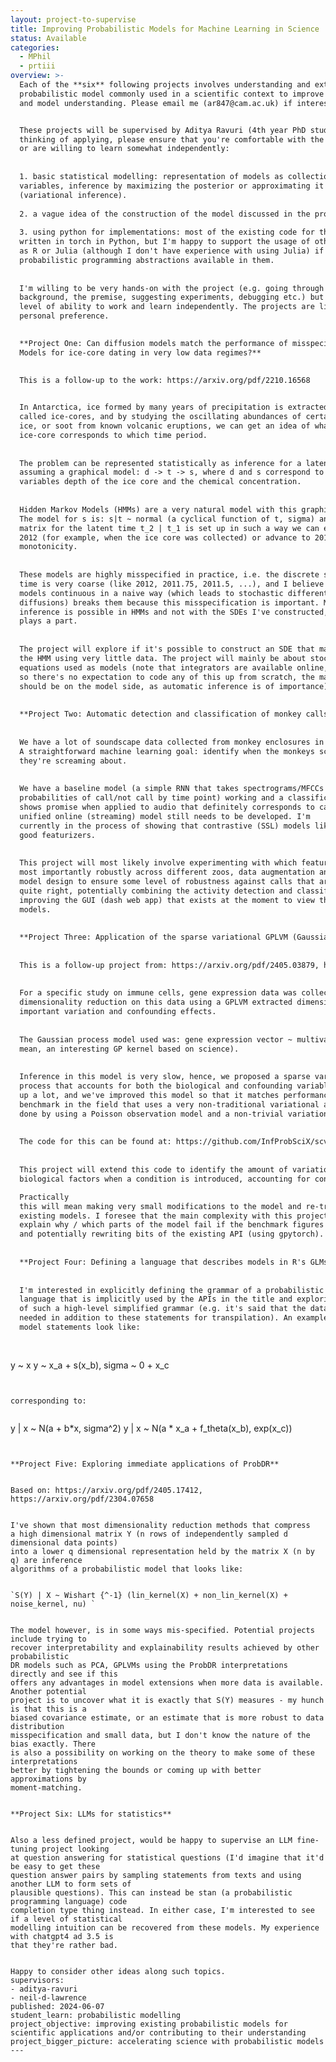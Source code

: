 ```yaml
---
layout: project-to-supervise
title: Improving Probabilistic Models for Machine Learning in Science
status: Available
categories:
  - MPhil
  - prtiii
overview: >-
  Each of the **six** following projects involves understanding and extending an existing
  probabilistic model commonly used in a scientific context to improve usability
  and model understanding. Please email me (ar847@cam.ac.uk) if interested.


  These projects will be supervised by Aditya Ravuri (4th year PhD student). If you're
  thinking of applying, please ensure that you're comfortable with the following
  or are willing to learn somewhat independently:
  
  
  1. basic statistical modelling: representation of models as collections of random
  variables, inference by maximizing the posterior or approximating it
  (variational inference).  
  
  2. a vague idea of the construction of the model discussed in the project that interests you.  
  
  3. using python for implementations: most of the existing code for these projects is
  written in torch in Python, but I'm happy to support the usage of other languages, such
  as R or Julia (although I don't have experience with using Julia) if there are good
  probabilistic programming abstractions available in them.  
  
  
  I'm willing to be very hands-on with the project (e.g. going through the technical
  background, the premise, suggesting experiments, debugging etc.) but expect some
  level of ability to work and learn independently. The projects are listed in order of
  personal preference.  
  

  **Project One: Can diffusion models match the performance of misspecified Hidden Markov
  Models for ice-core dating in very low data regimes?**   
  

  This is a follow-up to the work: https://arxiv.org/pdf/2210.16568  
  

  In Antarctica, ice formed by many years of precipitation is extracted as large cylinders
  called ice-cores, and by studying the oscillating abundances of certain chemicals in the
  ice, or soot from known volcanic eruptions, we can get an idea of what depth of the
  ice-core corresponds to which time period.  
    
    
  The problem can be represented statistically as inference for a latent variable t,
  assuming a graphical model: d -> t -> s, where d and s correspond to the observed random
  variables depth of the ice core and the chemical concentration.  
    
    
  Hidden Markov Models (HMMs) are a very natural model with this graphical structure.
  The model for s is: s|t ~ normal (a cyclical function of t, sigma) and the transition
  matrix for the latent time t_2 | t_1 is set up in such a way we can either stay in state
  2012 (for example, when the ice core was collected) or advance to 2011.9, ensuring
  monotonicity.  
  
  
  These models are highly misspecified in practice, i.e. the discrete states representing
  time is very coarse (like 2012, 2011.75, 2011.5, ...), and I believe that making these
  models continuous in a naive way (which leads to stochastic differential equations SDEs /
  diffusions) breaks them because this misspecification is important. Moreover, exact
  inference is possible in HMMs and not with the SDEs I've constructed, which I think also
  plays a part.  
    
    
  The project will explore if it's possible to construct an SDE that matches the performance of
  the HMM using very little data. The project will mainly be about stochastic differential
  equations used as models (note that integrators are available online, for example: https://github.com/google-research/torchsde
  so there's no expectation to code any of this up from scratch, the main experimentation
  should be on the model side, as automatic inference is of importance).  
    
    
  **Project Two: Automatic detection and classification of monkey calls from bioacoustic data**  
    
    
  We have a lot of soundscape data collected from monkey enclosures in zoos in the UK.
  A straightforward machine learning goal: identify when the monkeys scream and what
  they're screaming about.  
    
    
  We have a baseline model (a simple RNN that takes spectrograms/MFCCs and outputs
  probabilities of call/not call by time point) working and a classification model that
  shows promise when applied to audio that definitely corresponds to calls. However, a 
  unified online (streaming) model still needs to be developed. I'm
  currently in the process of showing that contrastive (SSL) models like wav2vec are also
  good featurizers.  
    
    
  This project will most likely involve experimenting with which featurizers work best, but
  most importantly robustly across different zoos, data augmentation and classification
  model design to ensure some level of robustness against calls that aren't identified
  quite right, potentially combining the activity detection and classification models and
  improving the GUI (dash web app) that exists at the moment to view the outputs of these
  models.  
    
    
  **Project Three: Application of the sparse variational GPLVM (Gaussian process latent variable model) for the analysis of single-cell data and eQTLs**  
    
    
  This is a follow-up project from: https://arxiv.org/pdf/2405.03879, https://arxiv.org/pdf/2209.06716  
    
    
  For a specific study on immune cells, gene expression data was collected at scale, and a
  dimensionality reduction on this data using a GPLVM extracted dimensions of genetically
  important variation and confounding effects.  
    
    
  The Gaussian process model used was: gene expression vector ~ multivariate_normal(a simple
  mean, an interesting GP kernel based on science).  
    
    
  Inference in this model is very slow, hence, we proposed a sparse variational Gaussian
  process that accounts for both the biological and confounding variables that speeds it
  up a lot, and we've improved this model so that it matches performance of scVI (the
  benchmark in the field that uses a very non-traditional variational autoencoder). This was
  done by using a Poisson observation model and a non-trivial variational distribution.  
    
    
  The code for this can be found at: https://github.com/InfProbSciX/scvi-ablation/blob/main/covid_trial.py  
    
    
  This project will extend this code to identify the amount of variation expressed by the
  biological factors when a condition is introduced, accounting for confounders. 

  Practically
  this will mean making very small modifications to the model and re-training some of the
  existing models. I foresee that the main complexity with this project will be trying to
  explain why / which parts of the model fail if the benchmark figures cannot be recovered,
  and potentially rewriting bits of the existing API (using gpytorch).  
    
    
  **Project Four: Defining a language that describes models in R's GLMs, MGCV's GAMs, Stan's BRMS, PYMC's bambi**  
    
    
  I'm interested in explicitly defining the grammar of a probabilistic programming
  language that is implicitly used by the APIs in the title and exploring limitations
  of such a high-level simplified grammar (e.g. it's said that the data dictionary is
  needed in addition to these statements for transpilation). An example of what some
  model statements look like:  
  
  
  ```
  y ~ x
  y ~ x_a + s(x_b), sigma ~ 0 + x_c
  ```
  
  
  corresponding to:  
  
  
  ```
  y | x ~ N(a + b*x, sigma^2) 
  y | x ~ N(a * x_a + f_theta(x_b), exp(x_c))
  ```
  
   
  **Project Five: Exploring immediate applications of ProbDR**  
    
    
  Based on: https://arxiv.org/pdf/2405.17412, https://arxiv.org/pdf/2304.07658  
    
    
  I've shown that most dimensionality reduction methods that compress
  a high dimensional matrix Y (n rows of independently sampled d dimensional data points)
  into a lower q dimensional representation held by the matrix X (n by q) are inference
  algorithms of a probabilistic model that looks like:  
    
    
  `S(Y) | X ~ Wishart {^-1} (lin_kernel(X) + non_lin_kernel(X) + noise_kernel, nu) ` 
    
    
  The model however, is in some ways mis-specified. Potential projects include trying to
  recover interpretability and explainability results achieved by other probabilistic
  DR models such as PCA, GPLVMs using the ProbDR interpretations directly and see if this
  offers any advantages in model extensions when more data is available. Another potential
  project is to uncover what it is exactly that S(Y) measures - my hunch is that this is a
  biased covariance estimate, or an estimate that is more robust to data distribution
  misspecification and small data, but I don't know the nature of the bias exactly. There
  is also a possibility on working on the theory to make some of these interpretations
  better by tightening the bounds or coming up with better approximations by
  moment-matching.  
   
   
  **Project Six: LLMs for statistics**  
   
   
  Also a less defined project, would be happy to supervise an LLM fine-tuning project looking
  at question answering for statistical questions (I'd imagine that it'd be easy to get these
  question answer pairs by sampling statements from texts and using another LLM to form sets of
  plausible questions). This can instead be stan (a probabilistic programming language) code
  completion type thing instead. In either case, I'm interested to see if a level of statistical
  modelling intuition can be recovered from these models. My experience with chatgpt4 ad 3.5 is
  that they're rather bad.  
  

  Happy to consider other ideas along such topics.
supervisors:
  - aditya-ravuri
  - neil-d-lawrence
published: 2024-06-07
student_learn: probabilistic modelling
project_objective: improving existing probabilistic models for scientific applications and/or contributing to their understanding
project_bigger_picture: accelerating science with probabilistic models
---
```

